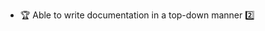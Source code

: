 * <span id="outcome-explain">:trophy: Able to write documentation in a top-down manner :two:</span>

